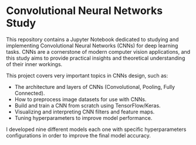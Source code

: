 # Convolutional Neural Networks Study  
This repository contains a Jupyter Notebook dedicated to studying and implementing Convolutional Neural Networks (CNNs) for deep learning tasks. CNNs are a cornerstone of modern computer vision applications, and this study aims to provide practical insights and theoretical understanding of their inner workings.

This project covers very important topics in CNNs design, such as:  
* The architecture and layers of CNNs (Convolutional, Pooling, Fully Connected).  
* How to preprocess image datasets for use with CNNs.  
* Build and train a CNN from scratch using TensorFlow/Keras.  
* Visualizing and interpreting CNN filters and feature maps.  
* Tuning hyperparameters to improve model performance.  

I developed nine different models each one with specific hyperparameters configurations in order to improve the final model accuracy.

